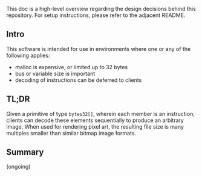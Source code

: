 This doc is a high-level overview regarding the design decisions behind this repository.
For setup instructions, please refer to the adjacent README.

## Intro

This software is intended for use in environments where one or any of the following applies:
- malloc is expensive, or limited up to 32 bytes
- bus or variable size is important
- decoding of instructions can be deferred to clients

## TL;DR

Given a primitive of type `bytes32[]`, wherein each member is an instruction, clients can decode these elements sequentially to produce an arbitrary image.
When used for rendering pixel art, the resulting file size is many multiples smaller than similar bitmap image formats.

## Summary

(ongoing)

